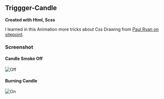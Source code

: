 ## Triggger-Candle
**Created with Html, Scss**

I learned in this Animation more tricks about Css Drawing from [Paul Ryan on sitepoint](https://www.sitepoint.com/css-animation-no-javascript/).

### Screenshot

#### Candle Smoke Off

![Off](screen/off.png)


#### Burning Candle

![On](screen/on.png)
